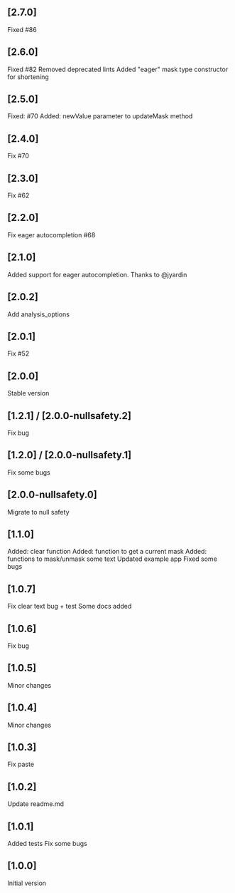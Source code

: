 ## [2.7.0]
Fixed #86

## [2.6.0]
Fixed #82
Removed deprecated lints
Added "eager" mask type constructor for shortening

## [2.5.0]

Fixed: #70
Added: newValue parameter to updateMask method

## [2.4.0]

Fix #70

## [2.3.0]

Fix #62

## [2.2.0]

Fix eager autocompletion #68

## [2.1.0]

Added support for eager autocompletion. Thanks to @jyardin

## [2.0.2]

Add analysis_options

## [2.0.1]

Fix #52

## [2.0.0]

Stable version

## [1.2.1] / [2.0.0-nullsafety.2]

Fix bug  

## [1.2.0] / [2.0.0-nullsafety.1]

Fix some bugs

## [2.0.0-nullsafety.0]

Migrate to null safety

## [1.1.0]

Added: clear function
Added: function to get a current mask
Added: functions to mask/unmask some text
Updated example app
Fixed some bugs

## [1.0.7]

Fix clear text bug + test
Some docs added

## [1.0.6]

Fix bug

## [1.0.5]

Minor changes

## [1.0.4]

Minor changes

## [1.0.3]

Fix paste

## [1.0.2]

Update readme.md  

## [1.0.1] 

Added tests
Fix some bugs

## [1.0.0] 

Initial version
